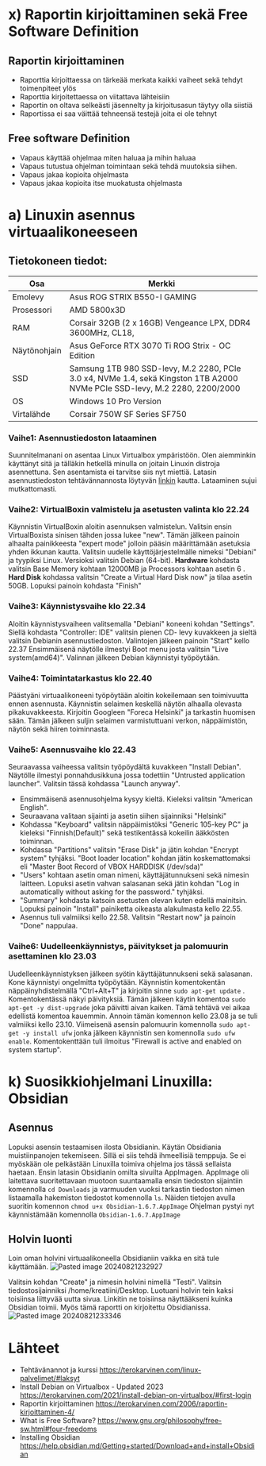 # x) Raportin kirjoittaminen sekä Free Software Definition
## Raportin kirjoittaminen
- Raporttia kirjoittaessa on tärkeää merkata kaikki vaiheet sekä tehdyt toimenpiteet ylös
- Raporttia kirjoitettaessa on viitattava lähteisiin
- Raportin on oltava selkeästi jäsennelty ja kirjoitusasun täytyy olla siistiä
- Raportissa ei saa väittää tehneensä testejä joita ei ole tehnyt
## Free software Definition
- Vapaus käyttää ohjelmaa miten haluaa ja mihin haluaa
- Vapaus tutustua ohjelman toimintaan sekä tehdä muutoksia siihen. 
- Vapaus jakaa kopioita ohjelmasta 
- Vapaus jakaa kopioita itse muokatusta ohjelmasta
# a) Linuxin asennus virtuaalikoneeseen
## Tietokoneen tiedot: 
| Osa          | Merkki                                                                                                                     |
| ------------ | -------------------------------------------------------------------------------------------------------------------------- |
| Emolevy      | Asus ROG STRIX B550-I GAMING                                                                                               |
| Prosessori   | AMD 5800x3D                                                                                                                |
| RAM          | Corsair 32GB (2 x 16GB) Vengeance LPX, DDR4 3600MHz, CL18,                                                                 |
| Näytönohjain | Asus GeForce RTX 3070 Ti ROG Strix - OC Edition                                                                            |
| SSD          | Samsung 1TB 980 SSD-levy, M.2 2280, PCIe 3.0 x4, NVMe 1.4, sekä Kingston 1TB A2000 NVMe PCIe SSD-levy, M.2 2280, 2200/2000 |
| OS           | Windows 10 Pro Version                                                                                                     |
| Virtalähde   | Corsair 750W SF Series SF750                                                                                               |
### Vaihe1: Asennustiedoston lataaminen
Suunnitelmanani on asentaa Linux Virtualbox ympäristöön. Olen aiemminkin käyttänyt sitä ja tälläkin hetkellä minulla on joitain Linuxin distroja asennettuna. Sen asentamista ei tarvitse siis nyt miettiä. Latasin asennustiedoston tehtävännannosta löytyvän [linkin](http://mirrors.dotsrc.org/debian-cd/12.6.0-live/amd64/iso-hybrid/debian-live-12.6.0-amd64-xfce.iso) kautta. Lataaminen sujui mutkattomasti.
### Vaihe2: VirtualBoxin valmistelu ja asetusten valinta klo 22.24
Käynnistin VirtualBoxin aloitin asennuksen valmistelun. Valitsin ensin VirtualBoxista sinisen tähden jossa lukee "new". Tämän jälkeen painoin alhaalta painikkeesta "expert mode" jolloin pääsin määrittämään asetuksia yhden ikkunan kautta. Valitsin uudelle käyttöjärjestelmälle nimeksi "Debiani" ja tyypiksi Linux. Versioksi valitsin Debian (64-bit). 
**Hardware** kohdasta valitsin Base Memory kohtaan 12000MB ja Processors kohtaan asetin 6 . 
**Hard Disk** kohdassa valitsin "Create a Virtual Hard Disk now" ja tilaa asetin 50GB. Lopuksi painoin kohdasta "Finish"
### Vaihe3: Käynnistysvaihe klo 22.34
Aloitin käynnistysvaiheen valitsemalla "Debiani" koneeni kohdan "Settings". Siellä kohdasta "Controller: IDE" valitsin pienen CD- levy kuvakkeen ja sieltä valitsin Debianin asennustiedoston. 
Valintojen jälkeen painoin "Start" kello 22.37
Ensimmäisenä näytölle ilmestyi Boot menu josta valitsin "Live system(amd64)". Valinnan jälkeen Debian käynnistyi työpöytään.
### Vaihe4: Toimintatarkastus klo 22.40
Päästyäni virtuaalikoneeni työpöytään aloitin kokeilemaan sen toimivuutta ennen asennusta. 
Käynnistin selaimen keskellä näytön alhaalla olevasta pikakuvakkeesta. Kirjoitin Googleen "Foreca Helsinki" ja tarkastin huomisen sään. Tämän jälkeen suljin selaimen varmistuttuani verkon, näppäimistön, näytön sekä hiiren toiminnasta. 
### Vaihe5: Asennusvaihe klo 22.43
Seuraavassa vaiheessa valitsin työpöydältä kuvakkeen "Install Debian". Näytölle ilmestyi ponnahdusikkuna jossa todettiin "Untrusted application launcher". Valitsin tässä kohdassa "Launch anyway". 
- Ensimmäisenä asennusohjelma kysyy kieltä. Kieleksi valitsin "American English". 
- Seuraavana valitaan sijainti ja asetin siihen sijainniksi "Helsinki"
- Kohdassa "Keyboard" valitsin näppäimistöksi "Generic 105-key PC" ja kieleksi "Finnish(Default)" sekä testikentässä kokeilin ääkkösten toiminnan.
-  Kohdassa "Partitions" valitsin "Erase Disk" ja jätin kohdan "Encrypt system" tyhjäksi. "Boot loader location" kohdan jätin koskemattomaksi eli "Master Boot Record of VBOX HARDDISK (/dev/sda)"
- "Users" kohtaan asetin oman nimeni, käyttäjätunnukseni sekä nimesin laitteen. Lopuksi asetin vahvan salasanan sekä jätin kohdan "Log in automatically without asking for the password." tyhjäksi. 
- "Summary" kohdasta katsoin asetusten olevan kuten edellä mainitsin. Lopuksi painoin "Install" painiketta oikeasta alakulmasta kello 22.55.
- Asennus tuli valmiiksi kello 22.58. Valitsin "Restart now" ja painoin "Done" nappulaa.
### Vaihe6: Uudelleenkäynnistys, päivitykset ja palomuurin asettaminen klo 23.03
Uudelleenkäynnistyksen jälkeen syötin käyttäjätunnukseni sekä salasanan. Kone käynnistyi ongelmitta työpöytään.
Käynnistin komentokentän näppäinyhdistelmällä "Ctrl+Alt+T" ja kirjoitin sinne ```sudo apt-get update``` . Komentokentässä näkyi päivityksiä. Tämän jälkeen käytin komentoa ```sudo apt-get -y dist-upgrade``` joka päivitti aivan kaiken. Tämä tehtävä vei aikaa edellistä komentoa kauemmin. Annoin tämän komennon kello 23.08 ja se tuli valmiiksi kello 23.10.
Viimeisenä asensin palomuurin komennolla ```sudo apt-get -y install ufw``` jonka jälkeen käynnistin sen komennolla ```sudo ufw enable```. Komentokenttään tuli ilmoitus "Firewall is active and enabled on system startup". 
# k) Suosikkiohjelmani Linuxilla: Obsidian
## Asennus
Lopuksi asensin testaamisen ilosta Obsidianin. Käytän Obsidiania muistiinpanojen tekemiseen. Sillä ei siis tehdä ihmeellisiä temppuja. Se ei myöskään ole pelkästään Linuxilla toimiva ohjelma jos tässä sellaista haetaan. 
Ensin latasin Obsidianin omilta sivuilta AppImagen. AppImage oli laitettava suoritettavaan muotoon suuntaamalla ensin tiedoston sijaintiin komennolla ```cd Downloads``` ja varmuuden vuoksi tarkastin tiedoston nimen listaamalla hakemiston tiedostot komennolla ```ls```.
Näiden tietojen avulla suoritin komennon ```chmod u+x Obsidian-1.6.7.AppImage```
Ohjelman pystyi nyt käynnistämään komennolla ``Obsidian-1.6.7.AppImage``
## Holvin luonti
Loin oman holvini virtuaalikoneella Obsidianiin vaikka en sitä tule käyttämään. 
![Pasted image 20240821232927](https://github.com/user-attachments/assets/7c485186-5fa2-460a-b396-069736a5c5a6)
 
Valitsin kohdan "Create" ja nimesin holvini nimellä "Testi". Valitsin tiedostosijainniksi /home/kreatiini/Desktop. 
Luotuani holvin tein kaksi toisiinsa liittyvää uutta sivua. Linkitin ne toisiinsa näyttääkseni kuinka Obsidian toimii. Myös tämä raportti on kirjoitettu Obsidianissa.
![Pasted image 20240821233346](https://github.com/user-attachments/assets/6b422129-fcbf-4e5d-b823-8b6ff5385d73)

# Lähteet
- Tehtävänannot ja kurssi https://terokarvinen.com/linux-palvelimet/#laksyt
- Install Debian on Virtualbox - Updated 2023 https://terokarvinen.com/2021/install-debian-on-virtualbox/#first-login
- Raportin kirjoittaminen https://terokarvinen.com/2006/raportin-kirjoittaminen-4/
- What is Free Software? https://www.gnu.org/philosophy/free-sw.html#four-freedoms
- Installing Obsidian https://help.obsidian.md/Getting+started/Download+and+install+Obsidian
